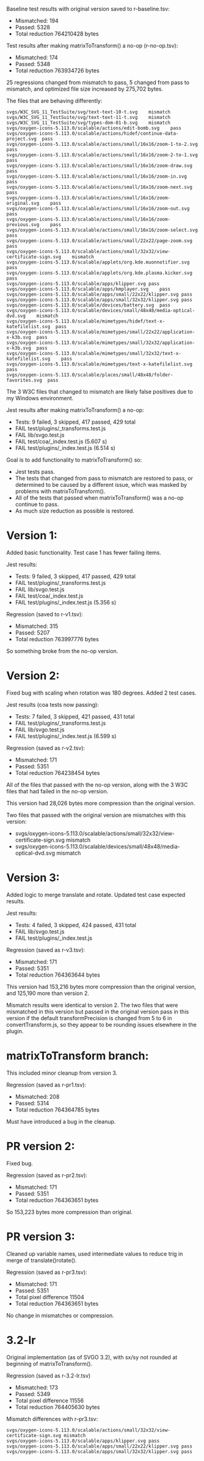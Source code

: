 Baseline test results with original version saved to r-baseline.tsv:

- Mismatched: 194
- Passed: 5328
- Total reduction 764210428 bytes

Test results after making matrixToTransform() a no-op (r-no-op.tsv):

- Mismatched: 174
- Passed: 5348
- Total reduction 763934726 bytes

25 regressions changed from mismatch to pass, 5 changed from pass to mismatch, and optimized file size increased by 275,702 bytes.

The files that are behaving differently:

```
svgs/W3C_SVG_11_TestSuite/svg/text-text-10-t.svg	mismatch
svgs/W3C_SVG_11_TestSuite/svg/text-text-11-t.svg	mismatch
svgs/W3C_SVG_11_TestSuite/svg/types-dom-01-b.svg	mismatch
svgs/oxygen-icons-5.113.0/scalable/actions/edit-bomb.svg	pass
svgs/oxygen-icons-5.113.0/scalable/actions/hidef/continue-data-project.svg	pass
svgs/oxygen-icons-5.113.0/scalable/actions/small/16x16/zoom-1-to-2.svg	pass
svgs/oxygen-icons-5.113.0/scalable/actions/small/16x16/zoom-2-to-1.svg	pass
svgs/oxygen-icons-5.113.0/scalable/actions/small/16x16/zoom-draw.svg	pass
svgs/oxygen-icons-5.113.0/scalable/actions/small/16x16/zoom-in.svg	pass
svgs/oxygen-icons-5.113.0/scalable/actions/small/16x16/zoom-next.svg	pass
svgs/oxygen-icons-5.113.0/scalable/actions/small/16x16/zoom-original.svg	pass
svgs/oxygen-icons-5.113.0/scalable/actions/small/16x16/zoom-out.svg	pass
svgs/oxygen-icons-5.113.0/scalable/actions/small/16x16/zoom-previous.svg	pass
svgs/oxygen-icons-5.113.0/scalable/actions/small/16x16/zoom-select.svg	pass
svgs/oxygen-icons-5.113.0/scalable/actions/small/22x22/page-zoom.svg	pass
svgs/oxygen-icons-5.113.0/scalable/actions/small/32x32/view-certificate-sign.svg	mismatch
svgs/oxygen-icons-5.113.0/scalable/applets/org.kde.muonnotifier.svg	pass
svgs/oxygen-icons-5.113.0/scalable/applets/org.kde.plasma.kicker.svg	pass
svgs/oxygen-icons-5.113.0/scalable/apps/klipper.svg	pass
svgs/oxygen-icons-5.113.0/scalable/apps/kmplayer.svg	pass
svgs/oxygen-icons-5.113.0/scalable/apps/small/22x22/klipper.svg	pass
svgs/oxygen-icons-5.113.0/scalable/apps/small/32x32/klipper.svg	pass
svgs/oxygen-icons-5.113.0/scalable/devices/battery.svg	pass
svgs/oxygen-icons-5.113.0/scalable/devices/small/48x48/media-optical-dvd.svg	mismatch
svgs/oxygen-icons-5.113.0/scalable/mimetypes/hidef/text-x-katefilelist.svg	pass
svgs/oxygen-icons-5.113.0/scalable/mimetypes/small/22x22/application-x-k3b.svg	pass
svgs/oxygen-icons-5.113.0/scalable/mimetypes/small/32x32/application-x-k3b.svg	pass
svgs/oxygen-icons-5.113.0/scalable/mimetypes/small/32x32/text-x-katefilelist.svg	pass
svgs/oxygen-icons-5.113.0/scalable/mimetypes/text-x-katefilelist.svg	pass
svgs/oxygen-icons-5.113.0/scalable/places/small/48x48/folder-favorites.svg	pass
```

The 3 W3C files that changed to mismatch are likely false positives due to my Windows environment.

Jest results after making matrixToTransform() a no-op:

- Tests: 9 failed, 3 skipped, 417 passed, 429 total
- FAIL test/plugins/\_transforms.test.js
- FAIL lib/svgo.test.js
- FAIL test/coa/\_index.test.js (5.607 s)
- FAIL test/plugins/\_index.test.js (6.514 s)

Goal is to add functionality to matrixToTransform() so:

- Jest tests pass.
- The tests that changed from pass to mismatch are restored to pass, or determined to be caused by a different issue, which was masked by
  problems with matrixToTransform().
- All of the tests that passed when matrixToTransform() was a no-op continue to pass.
- As much size reduction as possible is restored.

# Version 1:

Added basic functionality. Test case 1 has fewer failing items.

Jest results:

- Tests: 9 failed, 3 skipped, 417 passed, 429 total
- FAIL test/plugins/\_transforms.test.js
- FAIL lib/svgo.test.js
- FAIL test/coa/\_index.test.js
- FAIL test/plugins/\_index.test.js (5.356 s)

Regression (saved to r-v1.tsv):

- Mismatched: 315
- Passed: 5207
- Total reduction 763997776 bytes

So something broke from the no-op version.

# Version 2:

Fixed bug with scaling when rotation was 180 degrees. Added 2 test cases.

Jest results (coa tests now passing):

- Tests: 7 failed, 3 skipped, 421 passed, 431 total
- FAIL test/plugins/\_transforms.test.js
- FAIL lib/svgo.test.js
- FAIL test/plugins/\_index.test.js (6.599 s)

Regression (saved as r-v2.tsv):

- Mismatched: 171
- Passed: 5351
- Total reduction 764238454 bytes

All of the files that passed with the no-op version, along with the 3 W3C files that had failed in the no-op version.

This version had 28,026 bytes more compression than the original version.

Two files that passed with the original version are mismatches with this version:

- svgs/oxygen-icons-5.113.0/scalable/actions/small/32x32/view-certificate-sign.svg mismatch
- svgs/oxygen-icons-5.113.0/scalable/devices/small/48x48/media-optical-dvd.svg mismatch

# Version 3:

Added logic to merge translate and rotate. Updated test case expected results.

Jest results:

- Tests: 4 failed, 3 skipped, 424 passed, 431 total
- FAIL lib/svgo.test.js
- FAIL test/plugins/\_index.test.js

Regression (saved as r-v3.tsv):

- Mismatched: 171
- Passed: 5351
- Total reduction 764363644 bytes

This version had 153,216 bytes more compression than the original version, and 125,190 more than version 2.

Mismatch results were identical to version 2. The two files that were mismatched in this version but passed in the original
version pass in this version if the default transformPrecision is changed from 5 to 6 in convertTransform.js, so they appear to be rounding
issues elsewhere in the plugin.

# matrixToTransform branch:

This included minor cleanup from version 3.

Regression (saved as r-pr1.tsv):

- Mismatched: 208
- Passed: 5314
- Total reduction 764364785 bytes

Must have introduced a bug in the cleanup.

# PR version 2:

Fixed bug.

Regression (saved as r-pr2.tsv):

- Mismatched: 171
- Passed: 5351
- Total reduction 764363651 bytes

So 153,223 bytes more compression than original.

# PR version 3:

Cleaned up variable names, used intermediate values to reduce trig in merge of translate()rotate().

Regression (saved as r-pr3.tsv):

- Mismatched: 171
- Passed: 5351
- Total pixel difference 11504
- Total reduction 764363651 bytes

No change in mismatches or compression.

# 3.2-lr

Original implementation (as of SVGO 3.2), with sx/sy not rounded at beginning of matrixToTransform().

Regression (saved as r-3.2-lr.tsv)

- Mismatched: 173
- Passed: 5349
- Total pixel difference 11556
- Total reduction 764405630 bytes

Mismatch differences with r-pr3.tsv:

```
svgs/oxygen-icons-5.113.0/scalable/actions/small/32x32/view-certificate-sign.svg mismatch
svgs/oxygen-icons-5.113.0/scalable/apps/klipper.svg pass
svgs/oxygen-icons-5.113.0/scalable/apps/small/22x22/klipper.svg pass
svgs/oxygen-icons-5.113.0/scalable/apps/small/32x32/klipper.svg pass

```
